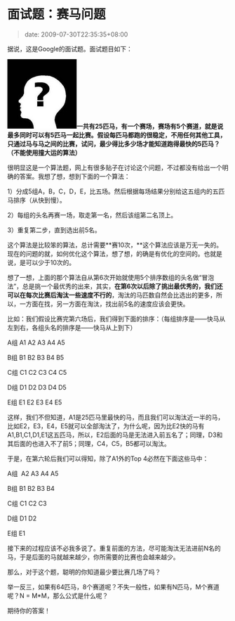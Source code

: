 # 面试题：赛马问题
>date: 2009-07-30T22:35:35+08:00


据说，这是Google的面试题。面试题目如下：


**[![Question](/assets/images/coolshell.cn/wp-content/uploads/2009/07/Question.jpg "Question")](/assets/images/coolshell.cn/wp-content/uploads/2009/07/Question.jpg)一共有25匹马，有一个赛场，赛场有5个赛道，就是说最多同时可以有5匹马一起比赛。假设每匹马都跑的很稳定，不用任何其他工具，只通过马与马之间的比赛，试问，最少得比多少场才能知道跑得最快的5匹马？（**不能使用撞大运的算法**）**


很明显这是一个算法题，网上有很多贴子在讨论这个问题，不过都没有给出一个明确的答案。我想了想，想到下面的一个算法：


1）分成5组A，B，C，D，E，比五场。然后根据每场结果分别给这五组内的五匹马排序（从快到慢）。  

2）每组的头名再赛一场，取走第一名，然后该组第二名顶上。  

3）重复第二步，直到选出前5名。


这个算法是比较笨的算法，总计需要**赛10次，**这个算法应该是万无一失的。现在的问题的就，如何优化这个算法，想了想，的确是有优化的空间的。也就是说，是可以少于10次的。



想了一想，上面的那个算法自从第6次开始就使用5个排序数组的头名做“冒泡法”，总是挑一个最优秀的出来，其实，**在第6次以后除了挑出最优秀的，我们还可以在每次比赛后淘汰一些速度不行的**，淘汰的马匹数自然会比选出的更多，所以，一方面在找，另一方面在淘汰，找出前5名的速度应该会更快。


比如：我们假设比赛完第六场后，我们得到下面的排序：（每组排序是——快马从左到右，各组头名的排序是——快马从上到下）


A组 A1 A2 A3 A4 A5  

B组 B1 B2 B3 B4 B5  

C组 C1 C2 C3 C4 C5  

D组 D1 D2 D3 D4 D5  

E组 E1 E2 E3 E4 E5


这样，我们不但知道，A1是25匹马里最快的马，而且我们可以淘汰近一半的马，比如E2，E3，E4，E5就可以全部淘汰了，为什么呢，因为比E2快的马有A1,B1,C1,D1,E1这五匹马，所以，E2后面的马是无法进入前五名了；同理，D3和其后面的也进入不了前5；同理，C4，C5，B5都可以淘汰。


于是，在第六轮后我们可以得知，除了A1外的Top 4必然在下面这些马中：


A组  A2 A3 A4 A5  

B组 B1 B2 B3 B4   

C组 C1 C2 C3   

D组 D1 D2   

E组 E1


接下来的过程应该不必我多说了。重复前面的方法，尽可能淘汰无法进前N名的马，于是后面的马就越来越少，你所需要的比赛也会越来越少。


那么，对于这个题，聪明的你知道最少要比赛几场了吗？


举一反三，如果有64匹马，8个赛道呢？不失一般性，如果有N匹马，M个赛道呢？N = M\*M，那么公式是什么呢？


期待你的答案！


